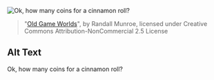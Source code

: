 ![Ok, how many coins for a cinnamon roll?](https://imgs.xkcd.com/comics/old_game_worlds.png)
> "[Old Game Worlds](https://xkcd.com/2189/)", by Randall Munroe, licensed under Creative Commons Attribution-NonCommercial 2.5 License

## Alt Text
Ok, how many coins for a cinnamon roll?
